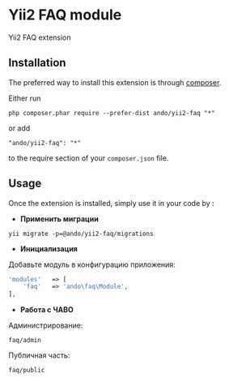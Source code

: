 Yii2 FAQ module
===============
Yii2 FAQ extension

Installation
------------

The preferred way to install this extension is through [composer](http://getcomposer.org/download/).

Either run

```
php composer.phar require --prefer-dist ando/yii2-faq "*"
```

or add

```
"ando/yii2-faq": "*"
```

to the require section of your `composer.json` file.


Usage
-----

Once the extension is installed, simply use it in your code by  :


- **Применить миграции**
```
yii migrate -p=@ando/yii2-faq/migrations
```

- **Инициализация**

Добавьте модуль в конфигурацию приложения:

```php
'modules'   => [
    'faq'   => 'ando\faq\Module',
],
```

- **Работа с ЧАВО**

Администрирование: 
```
faq/admin
```

Публичная часть: 
```
faq/public
```